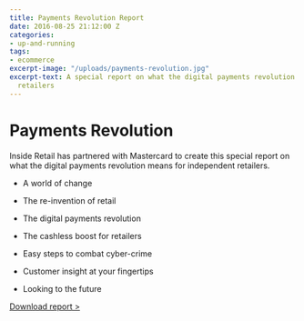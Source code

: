 ```yaml
---
title: Payments Revolution Report
date: 2016-08-25 21:12:00 Z
categories:
- up-and-running
tags:
- ecommerce
excerpt-image: "/uploads/payments-revolution.jpg"
excerpt-text: A special report on what the digital payments revolution means for independent
  retailers
---
```


# Payments Revolution

Inside Retail has partnered with Mastercard to create this special report on what the digital payments revolution means for independent retailers.

* A world of change

* The re-invention of retail

* The digital payments revolution

* The cashless boost for retailers

* Easy steps to combat cyber-crime

* Customer insight at your fingertips

* Looking to the future

[Download report >](http://www.autumnfair.com/mastercard-partnership)